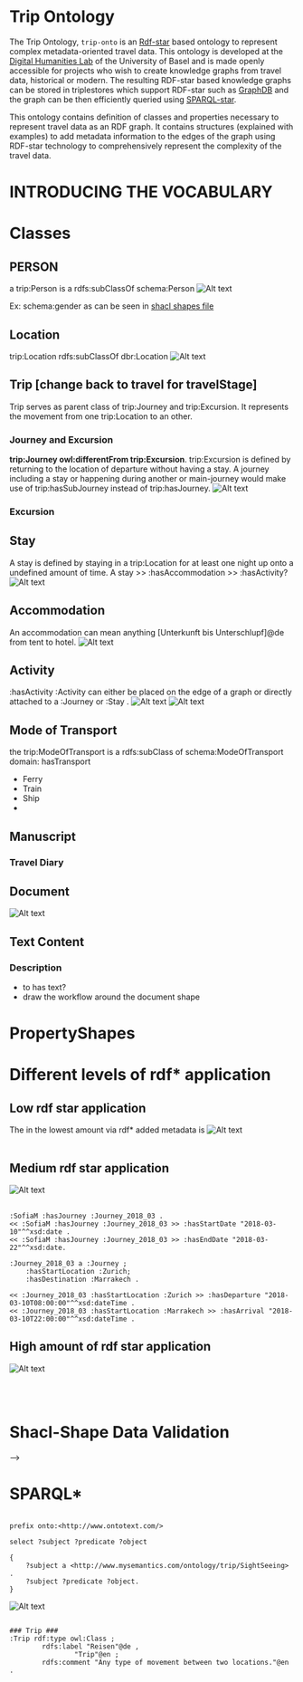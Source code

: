 
# Trip Ontology

 The Trip Ontology, `trip-onto` is an [Rdf-star](https://www.w3.org/2022/08/rdf-star-wg-charter/) based ontology to represent complex metadata-oriented travel data. This ontology is developed at the [Digital Humanities Lab](https://dhlab.philhist.unibas.ch/) of the University of Basel and is made openly accessible for projects who wish to create knowledge graphs from travel data, historical or modern. The resulting RDF-star based knowledge graphs can be stored in triplestores which support RDF-star such as [GraphDB](https://graphdb.ontotext.com/) and the graph can be then efficiently queried using [SPARQL-star](https://w3c.github.io/rdf-star/cg-spec/editors_draft.html).

 This ontology contains definition of classes and properties necessary to represent travel data as an RDF graph. It contains structures (explained with examples) to add metadata information to the edges of the graph using RDF-star technology to comprehensively represent the complexity of the travel data.  



# INTRODUCING THE VOCABULARY
# Classes

## **PERSON**
a trip:Person is a rdfs:subClassOf schema:Person
![Alt text](ontology_graphs/onto.png)

Ex: schema:gender as can be seen in [shacl shapes file](../tripOntology_shacl.ttl)



<!-- | Class | characteristics | trip-Predicates|
|----------|----------|----------|
| trip:Person      | schema:name             | trip:hasJourney   |
| rdfs:subClassOf schema:person   | schema:givenName        | trip:participatedIn   |
|                                 | schema:gender           | add: trip:hasDisability   |
|                                 | schema:birthDate        |     |
|                                 | schema:birthPlace       |     | -->


## Location
trip:Location rdfs:subClassOf dbr:Location
![Alt text](ontology_graphs/onto5.png)


## Trip [change back to travel for travelStage]
Trip serves as parent class of trip:Journey and trip:Excursion. It represents the movement from one trip:Location to an other.

### Journey and Excursion
**trip:Journey owl:differentFrom trip:Excursion**. trip:Excursion is defined by returning to the location of departure without having a stay. A journey including a stay or happening during another or main-journey would make use of trip:hasSubJourney instead of trip:hasJourney.
![Alt text](ontology_graphs/onto4.png)

### Excursion

## Stay
A stay is defined by staying in a trip:Location for at least one night up onto a undefined amount of time. A stay >> :hasAccommodation >> :hasActivity?
![Alt text](ontology_graphs/onto8.png)
## Accommodation
An accommodation can mean anything [Unterkunft bis Unterschlupf]@de from tent to hotel.
![Alt text](ontology_graphs/onto9.png)

## Activity
:hasActivity :Activity can either be placed on the edge of a graph or directly attached to a :Journey or :Stay .
![Alt text](ontology_graphs/onto6.png)
![Alt text](ontology_graphs/onto7.png)
<!-- * :Sight-Seeing
* :Entertainment
* :Visit
* :Dining -->

## Mode of Transport
the trip:ModeOfTransport is a rdfs:subClass of schema:ModeOfTransport
domain: hasTransport  
* Ferry
* Train
* Ship
*

## Manuscript
### Travel Diary

## Document
![Alt text](ontology_graphs/onto10.png)

## Text Content
### Description

* to has text?
* draw the workflow around the document shape

# PropertyShapes

<!--  -->

# Different levels of rdf* application

## Low rdf star application
The in the lowest amount via rdf* added metadata is
![Alt text](other/rdf_LEVELS_v4_2310302.png)
</br>
</br>

## Medium rdf star application
![Alt text](other/rdf_LEVELS_v4_2310303.png)
</br>
</br>

````
:SofiaM :hasJourney :Journey_2018_03 .
<< :SofiaM :hasJourney :Journey_2018_03 >> :hasStartDate "2018-03-10"^^xsd:date .
<< :SofiaM :hasJourney :Journey_2018_03 >> :hasEndDate "2018-03-22"^^xsd:date.

:Journey_2018_03 a :Journey ;
    :hasStartLocation :Zurich;
    :hasDestination :Marrakech .

<< :Journey_2018_03 :hasStartLocation :Zurich >> :hasDeparture "2018-03-10T08:00:00"^^xsd:dateTime .
<< :Journey_2018_03 :hasStartLocation :Marrakech >> :hasArrival "2018-03-10T22:00:00"^^xsd:dateTime .

````


## High amount of rdf star application
![Alt text](other/rdf_LEVELS_v4_2310304.png)


</br>
</br>

# Shacl-Shape Data Validation



<style>
.elements {
  margin-top: 50px; /* Adds 20 pixels of margin at the bottom of all elements with class 'elements' */
}
</style>

<!-- <div class=elements style="width: 100%; height: 25vw; overflow: auto; position: relative;"> -->

  <!-- Content that exceeds the dimensions of the div will be scrollable -->

 <!-- <img src="rdf_LEVELS_v4_2310304.png" alt="Description of the image" style="width: 100% ; height: 100%; object-fit: contain;">
  <img src="rdf_LEVELS_v4_2310304.png" alt="Description of the image" style="width: 100% ; height: 100%; object-fit: contain;"> -->
<!--
<div class="elements" style="width: 100%; height: 50vw; overflow: auto; position: relative;">
  <!-- Content that exceeds the dimensions of the div will be scrollable -->
  <!-- <img src="rdf_LEVELS_v4_2310304.png" alt="Description of the image" style="width: 100%; height: auto; object-fit: contain;">
  <img src="rdf_LEVELS_v4_2310304.png" alt="Description of the image" style="width: 100%; height: auto; object-fit: contain;">
</div> --> -->


<!-- </div> -->

<!-- This is a comment in Markdown. It won't be visible in the rendered output. -->

<!-- # ENLARGENING

<style>
.scrollable-div {
  width: 300px;
  height: 200px;
  overflow: auto; /* Enable scrollbars if content overflows the specified dimensions */
}

.enlargening-lens {
  overflow: hidden;
  width: 100%; /* Set width to 100% to fill the scrollable div */
  height: 100%; /* Set height to 100% to fill the scrollable div */
}

.enlargening-lens img {
  object-fit: cover;
  transition: transform 0.3s ease;
}

.enlargening-lens:hover img {
  transform: scale(1.5);
}


</style>
<div class="enlargening-lens">
<img src="rdf_LEVELS_v4_2310304.png" alt="Description of the image">
</div> -->


# SPARQL*

```

prefix onto:<http://www.ontotext.com/>

select ?subject ?predicate ?object

{
    ?subject a <http://www.mysemantics.com/ontology/trip/SightSeeing> .
    ?subject ?predicate ?object.
}

```
![Alt text](<Bildschirmfoto 2023-11-03 um 11.32.34.png>)



```

### Trip ###
:Trip rdf:type owl:Class ;
        rdfs:label "Reisen"@de ,
                "Trip"@en ;
        rdfs:comment "Any type of movement between two locations."@en .

```
